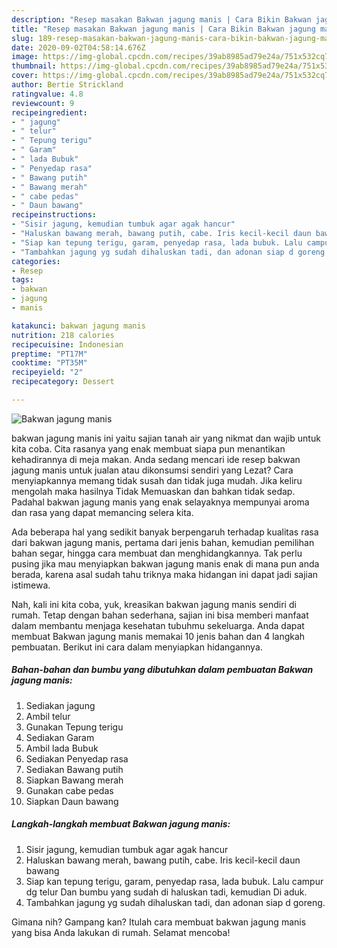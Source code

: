 ```yaml
---
description: "Resep masakan Bakwan jagung manis | Cara Bikin Bakwan jagung manis Yang Enak Dan Mudah"
title: "Resep masakan Bakwan jagung manis | Cara Bikin Bakwan jagung manis Yang Enak Dan Mudah"
slug: 189-resep-masakan-bakwan-jagung-manis-cara-bikin-bakwan-jagung-manis-yang-enak-dan-mudah
date: 2020-09-02T04:58:14.676Z
image: https://img-global.cpcdn.com/recipes/39ab8985ad79e24a/751x532cq70/bakwan-jagung-manis-foto-resep-utama.jpg
thumbnail: https://img-global.cpcdn.com/recipes/39ab8985ad79e24a/751x532cq70/bakwan-jagung-manis-foto-resep-utama.jpg
cover: https://img-global.cpcdn.com/recipes/39ab8985ad79e24a/751x532cq70/bakwan-jagung-manis-foto-resep-utama.jpg
author: Bertie Strickland
ratingvalue: 4.8
reviewcount: 9
recipeingredient:
- " jagung"
- " telur"
- " Tepung terigu"
- " Garam"
- " lada Bubuk"
- " Penyedap rasa"
- " Bawang putih"
- " Bawang merah"
- " cabe pedas"
- " Daun bawang"
recipeinstructions:
- "Sisir jagung, kemudian tumbuk agar agak hancur"
- "Haluskan bawang merah, bawang putih, cabe. Iris kecil-kecil daun bawang"
- "Siap kan tepung terigu, garam, penyedap rasa, lada bubuk. Lalu campur dg telur Dan bumbu yang sudah di haluskan tadi, kemudian Di aduk."
- "Tambahkan jagung yg sudah dihaluskan tadi, dan adonan siap d goreng."
categories:
- Resep
tags:
- bakwan
- jagung
- manis

katakunci: bakwan jagung manis 
nutrition: 218 calories
recipecuisine: Indonesian
preptime: "PT17M"
cooktime: "PT35M"
recipeyield: "2"
recipecategory: Dessert

---
```



![Bakwan jagung manis](https://img-global.cpcdn.com/recipes/39ab8985ad79e24a/751x532cq70/bakwan-jagung-manis-foto-resep-utama.jpg)


bakwan jagung manis ini yaitu sajian tanah air yang nikmat dan wajib untuk kita coba. Cita rasanya yang enak membuat siapa pun menantikan kehadirannya di meja makan.
Anda sedang mencari ide resep bakwan jagung manis untuk jualan atau dikonsumsi sendiri yang Lezat? Cara menyiapkannya memang tidak susah dan tidak juga mudah. Jika keliru mengolah maka hasilnya Tidak Memuaskan dan bahkan tidak sedap. Padahal bakwan jagung manis yang enak selayaknya mempunyai aroma dan rasa yang dapat memancing selera kita.

Ada beberapa hal yang sedikit banyak berpengaruh terhadap kualitas rasa dari bakwan jagung manis, pertama dari jenis bahan, kemudian pemilihan bahan segar, hingga cara membuat dan menghidangkannya. Tak perlu pusing jika mau menyiapkan bakwan jagung manis enak di mana pun anda berada, karena asal sudah tahu triknya maka hidangan ini dapat jadi sajian istimewa.




Nah, kali ini kita coba, yuk, kreasikan bakwan jagung manis sendiri di rumah. Tetap dengan bahan sederhana, sajian ini bisa memberi manfaat dalam membantu menjaga kesehatan tubuhmu sekeluarga. Anda dapat membuat Bakwan jagung manis memakai 10 jenis bahan dan 4 langkah pembuatan. Berikut ini cara dalam menyiapkan hidangannya.

<!--inarticleads1-->

##### Bahan-bahan dan bumbu yang dibutuhkan dalam pembuatan Bakwan jagung manis:

1. Sediakan  jagung
1. Ambil  telur
1. Gunakan  Tepung terigu
1. Sediakan  Garam
1. Ambil  lada Bubuk
1. Sediakan  Penyedap rasa
1. Sediakan  Bawang putih
1. Siapkan  Bawang merah
1. Gunakan  cabe pedas
1. Siapkan  Daun bawang




<!--inarticleads2-->

##### Langkah-langkah membuat Bakwan jagung manis:

1. Sisir jagung, kemudian tumbuk agar agak hancur
1. Haluskan bawang merah, bawang putih, cabe. Iris kecil-kecil daun bawang
1. Siap kan tepung terigu, garam, penyedap rasa, lada bubuk. Lalu campur dg telur Dan bumbu yang sudah di haluskan tadi, kemudian Di aduk.
1. Tambahkan jagung yg sudah dihaluskan tadi, dan adonan siap d goreng.




Gimana nih? Gampang kan? Itulah cara membuat bakwan jagung manis yang bisa Anda lakukan di rumah. Selamat mencoba!

